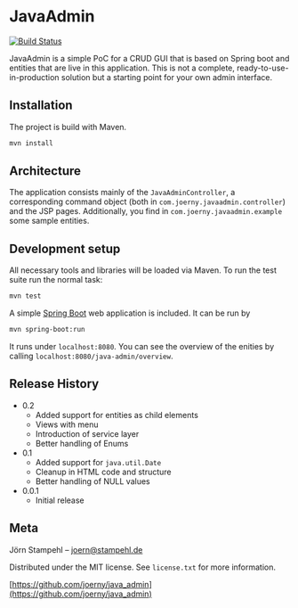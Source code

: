 # JavaAdmin

[![Build Status](https://app.snap-ci.com/Joerny/java_admin/branch/development/build_image)](https://app.snap-ci.com/Joerny/java_admin/branch/development)

JavaAdmin is a simple PoC for a CRUD GUI that is based on Spring boot and entities that are live in this application. This is not a complete, ready-to-use-in-production solution but a starting point for your own admin interface.

## Installation
The project is build with Maven.

```sh
mvn install
```

## Architecture

The application consists mainly of the ``JavaAdminController``, a corresponding command object (both in ``com.joerny.javaadmin.controller``) and the JSP pages. Additionally, you find in ``com.joerny.javaadmin.example`` some sample entities.

## Development setup

All necessary tools and libraries will be loaded via Maven. To run the test suite run the normal task:

```sh
mvn test
```

A simple [Spring Boot](https://projects.spring.io/spring-boot/) web application is included. It can be run by

```sh
mvn spring-boot:run
```

It runs under ``localhost:8080``. You can see the overview of the enities by calling ``localhost:8080/java-admin/overview``.

## Release History

* 0.2
    * Added support for entities as child elements
    * Views with menu
    * Introduction of service layer
    * Better handling of Enums
* 0.1
    * Added support for ``java.util.Date``
    * Cleanup in HTML code and structure
    * Better handling of NULL values
* 0.0.1
    * Initial release

## Meta

Jörn Stampehl – joern@stampehl.de

Distributed under the MIT license. See ``license.txt`` for more information.

[https://github.com/joerny/java_admin](https://github.com/joerny/java_admin)
